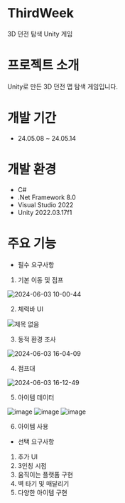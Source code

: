 # ThirdWeek
3D 던전 탐색 Unity 게임

# 프로젝트 소개
Unity로 만든 3D 던전 맵 탐색 게임입니다.

# 개발 기간
* 24.05.08 ~ 24.05.14

# 개발 환경
* C#
* .Net Framework 8.0
* Visual Studio 2022
* Unity 2022.03.17f1

# 주요 기능
* 필수 요구사항
1. 기본 이동 및 점프

![2024-06-03 10-00-44](https://github.com/jhj603/ThirdWeek/assets/82034869/5311c170-517a-42ed-b64f-df8cee2c8a52)

2. 체력바 UI
   
![제목 없음](https://github.com/jhj603/ThirdWeek/assets/82034869/5926c6e2-da07-44e2-9d4f-e425cf7c9d6f)

3. 동적 환경 조사

![2024-06-03 16-04-09](https://github.com/jhj603/ThirdWeek/assets/82034869/2df473c3-886a-414b-ada6-16352f5d0050)

4. 점프대

![2024-06-03 16-12-49](https://github.com/jhj603/ThirdWeek/assets/82034869/9040d03e-b231-4103-a18c-73243dc766e8)

5. 아이템 데이터

![image](https://github.com/jhj603/ThirdWeek/assets/82034869/80b2206b-1a2e-46c6-801b-ce5aa187b145)
![image](https://github.com/jhj603/ThirdWeek/assets/82034869/07219f2a-71b7-4b6b-a3f7-5903e0c9f994)
![image](https://github.com/jhj603/ThirdWeek/assets/82034869/dd660ad2-f142-4792-bbb2-b582778a33ec)

6. 아이템 사용
* 선택 요구사항
1. 추가 UI
2. 3인칭 시점
3. 움직이는 플랫폼 구현
4. 벽 타기 및 매달리기
5. 다양한 아이템 구현
